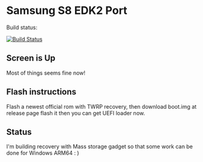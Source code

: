 # Samsung S8 EDK2 Port

Build status:

[![Build Status](https://dev.azure.com/1344729087/edk2sdm/_apis/build/status/Evsio0n.edk2sdm?branchName=master)](https://dev.azure.com/1344729087/edk2sdm/_build/latest?definitionId=2&branchName=master)

## Screen is Up
Most of things seems fine now!

## Flash instructions 

Flash a newest official rom with TWRP recovery, then download boot.img at release page flash it then you can get UEFI loader now.  

## Status
I'm building recovery with Mass storage gadget so that some work can be done for Windows ARM64 : )
